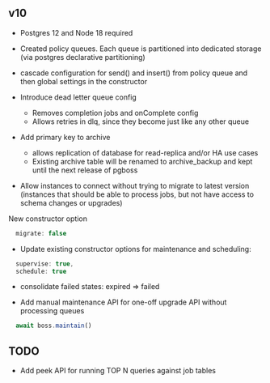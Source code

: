 ## v10

* Postgres 12 and Node 18 required
 
* Created policy queues.  Each queue is partitioned into dedicated storage (via postgres declarative partitioning)

* cascade configuration for send() and insert() from policy queue and then global settings in the constructor 

* Introduce dead letter queue config
   * Removes completion jobs and onComplete config
   * Allows retries in dlq, since they become just like any other queue

* Add primary key to archive
   * allows replication of database for read-replica and/or HA use cases
   * Existing archive table will be renamed to archive_backup and kept until the next release of pgboss

* Allow instances to connect without trying to migrate to latest version (instances that should be able to process jobs, but not have access to schema changes or upgrades)

New constructor option
```js
  migrate: false
```
* Update existing constructor options for maintenance and scheduling:
```js
  supervise: true,
  schedule: true
```
* consolidate failed states: expired => failed

* Add manual maintenance API for one-off upgrade API without processing queues
```js
  await boss.maintain()
```

 ## TODO

* Add peek API for running TOP N queries against job tables